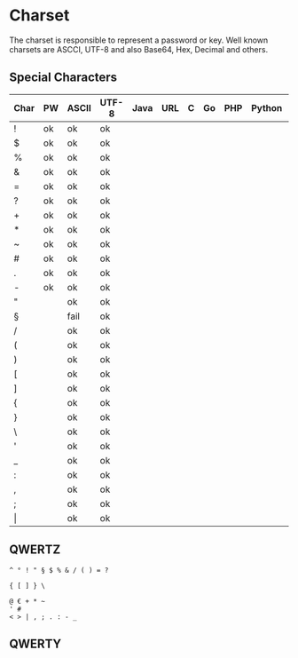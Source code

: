 # Charset

The charset is responsible to represent a password or key.
Well known charsets are ASCCI, UTF-8 and also Base64, Hex, Decimal and others.




## Special Characters

|Char|PW|ASCII|UTF-8|Java|URL|C|Go|PHP|Python|DE=EN|
|----|--|-----|-----|----|---|-|--|---|------|-----|
|!|ok|ok|ok|||||||
|$|ok|ok|ok|||||||
|%|ok|ok|ok|||||||
|&|ok|ok|ok|||||||
|=|ok|ok|ok|||||||
|?|ok|ok|ok|||||||
|+|ok|ok|ok|||||||
|*|ok|ok|ok|||||||
|~|ok|ok|ok|||||||
|#|ok|ok|ok|||||||
|.|ok|ok|ok|||||||
|-|ok|ok|ok|||||||
|"||ok|ok|||||||
|§||fail|ok|||||||
|/||ok|ok|||||||
|(||ok|ok|||||||
|)||ok|ok|||||||
|[||ok|ok|||||||
|]||ok|ok|||||||
|{||ok|ok|||||||
|}||ok|ok|||||||
|\\ ||ok|ok|||||||
|'||ok|ok|||||||
|_||ok|ok|||||||
|:||ok|ok|||||||
|,||ok|ok|||||||
|;||ok|ok|||||||
|\\|||ok|ok|||||||


## QWERTZ

````
^ ° ! " § $ % & / ( ) = ?

{ [ ] } \

@ € + * ~
' #
< > | , ; . : - _
````

## QWERTY

````

````



